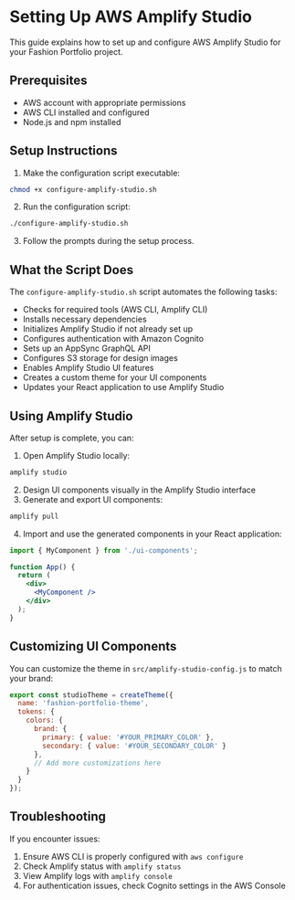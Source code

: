 # Setting Up AWS Amplify Studio

This guide explains how to set up and configure AWS Amplify Studio for your Fashion Portfolio project.

## Prerequisites

- AWS account with appropriate permissions
- AWS CLI installed and configured
- Node.js and npm installed

## Setup Instructions

1. Make the configuration script executable:

```bash
chmod +x configure-amplify-studio.sh
```

2. Run the configuration script:

```bash
./configure-amplify-studio.sh
```

3. Follow the prompts during the setup process.

## What the Script Does

The `configure-amplify-studio.sh` script automates the following tasks:

- Checks for required tools (AWS CLI, Amplify CLI)
- Installs necessary dependencies
- Initializes Amplify Studio if not already set up
- Configures authentication with Amazon Cognito
- Sets up an AppSync GraphQL API
- Configures S3 storage for design images
- Enables Amplify Studio UI features
- Creates a custom theme for your UI components
- Updates your React application to use Amplify Studio

## Using Amplify Studio

After setup is complete, you can:

1. Open Amplify Studio locally:

```bash
amplify studio
```

2. Design UI components visually in the Amplify Studio interface
3. Generate and export UI components:

```bash
amplify pull
```

4. Import and use the generated components in your React application:

```jsx
import { MyComponent } from './ui-components';

function App() {
  return (
    <div>
      <MyComponent />
    </div>
  );
}
```

## Customizing UI Components

You can customize the theme in `src/amplify-studio-config.js` to match your brand:

```js
export const studioTheme = createTheme({
  name: 'fashion-portfolio-theme',
  tokens: {
    colors: {
      brand: {
        primary: { value: '#YOUR_PRIMARY_COLOR' },
        secondary: { value: '#YOUR_SECONDARY_COLOR' }
      },
      // Add more customizations here
    }
  }
});
```

## Troubleshooting

If you encounter issues:

1. Ensure AWS CLI is properly configured with `aws configure`
2. Check Amplify status with `amplify status`
3. View Amplify logs with `amplify console`
4. For authentication issues, check Cognito settings in the AWS Console